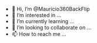 - 👋 Hi, I’m @Mauricio360BackFlip
- 👀 I’m interested in ...
- 🌱 I’m currently learning ...
- 💞️ I’m looking to collaborate on ...
- 📫 How to reach me ...

<!---
Mauricio360BackFlip/Mauricio360BackFlip is a ✨ special ✨ repository because its `README.md` (this file) appears on your GitHub profile.
You can click the Preview link to take a look at your changes.
--->

